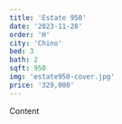 ```yaml
---
title: 'Estate 950'
date: '2023-11-28'
order: 'H'
city: 'Chino'
bed: 3
bath: 2
sqft: 950
img: 'estate950-cover.jpg'
price: '329,000'
---
```


Content
